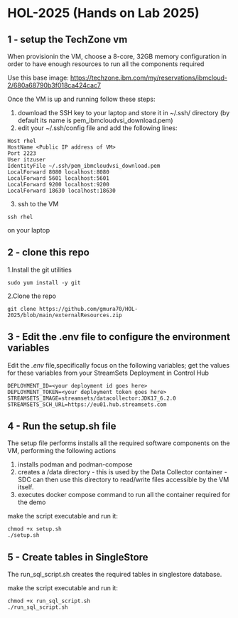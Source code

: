 # HOL-2025 (Hands on Lab 2025)

## 1 - setup the TechZone vm
When provisionin the VM, choose a 8-core, 32GB memory configuration in order to have enough resources to run all the components required

Use this base image: https://techzone.ibm.com/my/reservations/ibmcloud-2/680a68790b3f018ca424cac7

Once the VM is up and running follow these steps:

1. download the SSH key to your laptop and store it in ~/.ssh/ directory (by default its name is pem_ibmcloudvsi_download.pem)
2. edit your ~/.ssh/config file and add the following lines:
```
Host rhel
HostName <Public IP address of VM>
Port 2223
User itzuser
IdentityFile ~/.ssh/pem_ibmcloudvsi_download.pem
LocalForward 8080 localhost:8080
LocalForward 5601 localhost:5601
LocalForward 9200 localhost:9200
LocalForward 18630 localhost:18630
```
3. ssh to the VM

`ssh rhel`

on your laptop 

## 2 - clone this repo

1.Install the git utilities

`sudo yum install -y git`

2.Clone the repo

`git clone https://github.com/gmura70/HOL-2025/blob/main/externalResources.zip`

## 3 - Edit the .env file to configure the environment variables

Edit the *.env* file,specifically focus on the following variables; get the values for these variables from your StreamSets Deployment in Control Hub
```
DEPLOYMENT_ID=<your deployment id goes here>
DEPLOYMENT_TOKEN=<your deployment token goes here>
STREAMSETS_IMAGE=streamsets/datacollector:JDK17_6.2.0
STREAMSETS_SCH_URL=https://eu01.hub.streamsets.com
```

## 4 - Run the setup.sh file

The setup file performs installs all the required software components on the VM, performing the following actions
1. installs podman and podman-compose
2. creates a /data directory - this is used by the Data Collector container - SDC can then use this directory to read/write files accessible by the VM itself.
3. executes docker compose command to run all the container required for the demo

make the script executable and run it:
```
chmod +x setup.sh
./setup.sh
```

## 5 - Create tables in SingleStore

The run_sql_script.sh creates the required tables in singlestore database.

make the script executable and run it:
```
chmod +x run_sql_script.sh
./run_sql_script.sh
```


